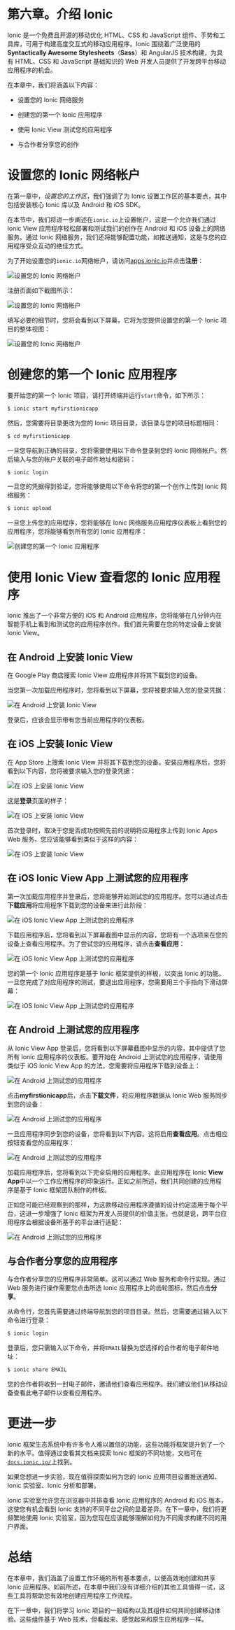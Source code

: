 # 第六章。介绍 Ionic

Ionic 是一个免费且开源的移动优化 HTML、CSS 和 JavaScript 组件、手势和工具库，可用于构建高度交互式的移动应用程序。Ionic 围绕着广泛使用的**Syntactically Awesome Stylesheets**（**Sass**）和 AngularJS 技术构建，为具有 HTML、CSS 和 JavaScript 基础知识的 Web 开发人员提供了开发跨平台移动应用程序的机会。

在本章中，我们将涵盖以下内容：

+   设置您的 Ionic 网络服务

+   创建您的第一个 Ionic 应用程序

+   使用 Ionic View 测试您的应用程序

+   与合作者分享您的创作

# 设置您的 Ionic 网络帐户

在第一章中，*设置您的工作区*，我们强调了为 Ionic 设置工作区的基本要点，其中包括安装核心 Ionic 库以及 Android 和 iOS SDK。

在本节中，我们将进一步阐述在`ionic.io`上设置帐户，这是一个允许我们通过 Ionic View 应用程序轻松部署和测试我们的创作在 Android 和 iOS 设备上的网络服务。通过 Ionic 网络服务，我们还将能够配置功能，如推送通知，这是与您的应用程序受众互动的绝佳方式。

为了开始设置您的`ionic.io`网络帐户，请访问[apps.ionic.io](http://apps.ionic.io)并点击**注册**：

![设置您的 Ionic 网络帐户](img/B04653_06_01.jpg)

注册页面如下截图所示：

![设置您的 Ionic 网络帐户](img/B04653_06_02.jpg)

填写必要的细节时，您将会看到以下屏幕，它将为您提供设置您的第一个 Ionic 项目的整体视图：

![设置您的 Ionic 网络帐户](img/B04653_06_03.jpg)

# 创建您的第一个 Ionic 应用程序

要开始您的第一个 Ionic 项目，请打开终端并运行`start`命令，如下所示：

```js
$ ionic start myfirstionicapp

```

然后，您需要将目录更改为您的 Ionic 项目目录，该目录与您的项目标题相同：

```js
$ cd myfirstionicapp

```

一旦您导航到正确的目录，您将需要使用以下命令登录到您的 Ionic 网络帐户。然后输入与您的帐户关联的电子邮件地址和密码：

```js
$ ionic login

```

一旦您的凭据得到验证，您将能够使用以下命令将您的第一个创作上传到 Ionic 网络服务：

```js
$ ionic upload

```

一旦您上传您的应用程序，您将能够在 Ionic 网络服务应用程序仪表板上看到您的应用程序，您将能够看到所有您的 Ionic 应用程序：

![创建您的第一个 Ionic 应用程序](img/B04653_06_04.jpg)

# 使用 Ionic View 查看您的 Ionic 应用程序

Ionic 推出了一个非常方便的 iOS 和 Android 应用程序，您将能够在几分钟内在智能手机上看到和测试您的应用程序创作。我们首先需要在您的特定设备上安装 Ionic View。

## 在 Android 上安装 Ionic View

在 Google Play 商店搜索 Ionic View 应用程序并将其下载到您的设备。

当您第一次加载应用程序时，您将看到以下屏幕，您将被要求输入您的登录凭据：

![在 Android 上安装 Ionic View](img/B04653_06_05.jpg)

登录后，应该会显示带有您当前应用程序的仪表板。

## 在 iOS 上安装 Ionic View

在 App Store 上搜索 Ionic View 并将其下载到您的设备。安装应用程序后，您将看到以下内容，您将被要求输入您的登录凭据：

![在 iOS 上安装 Ionic View](img/B04653_06_06.jpg)

这是**登录**页面的样子：

![在 iOS 上安装 Ionic View](img/B04653_06_07.jpg)

首次登录时，取决于您是否成功按照先前的说明将应用程序上传到 Ionic Apps Web 服务，您应该能够看到类似于这样的内容：

![在 iOS 上安装 Ionic View](img/B04653_06_08.jpg)

## 在 iOS Ionic View App 上测试您的应用程序

第一次加载应用程序并登录后，您将能够开始测试您的应用程序。您可以通过点击**下载应用**将应用程序下载到您的设备来进行此阶段：

![在 iOS Ionic View App 上测试您的应用程序](img/B04653_06_09.jpg)

下载应用程序后，您将看到以下屏幕截图中显示的内容，您将有一个选项来在您的设备上查看应用程序。为了尝试您的应用程序，请点击**查看应用**：

![在 iOS Ionic View App 上测试您的应用程序](img/B04653_06_10.jpg)

您的第一个 Ionic 应用程序是基于 Ionic 框架提供的样板，以突出 Ionic 的功能。一旦您完成了对应用程序的测试，要退出应用程序，您需要用三个手指向下滑动屏幕：

![在 iOS Ionic View App 上测试您的应用程序](img/B04653_06_11.jpg)

## 在 Android 上测试您的应用程序

从 Ionic View App 登录后，您将看到以下屏幕截图中显示的内容，其中提供了您所有 Ionic 应用程序的仪表板。要开始在 Android 上测试您的应用程序，请使用类似于 iOS Ionic View App 的方法，您需要将应用程序下载到设备上：

![在 Android 上测试您的应用程序](img/B04653_06_12.jpg)

点击**myfirstionicapp**后，点击**下载文件**，将应用程序数据从 Ionic Web 服务同步到您的设备：

![在 Android 上测试您的应用程序](img/B04653_06_13.jpg)

一旦应用程序同步到您的设备，您将看到以下内容。这将启用**查看应用**。点击相应按钮查看您的应用程序：

![在 Android 上测试您的应用程序](img/B04653_06_14.jpg)

加载应用程序后，您将看到以下完全启用的应用程序。此应用程序在 Ionic **View App**中以一个工作应用程序的印象运行。正如之前所述，我们共同创建的应用程序是基于 Ionic 框架团队制作的样板。

正如您可能已经观察到的那样，为这款移动应用程序遵循的设计约定适用于每个平台，这进一步增强了 Ionic 框架为开发人员提供的价值主张。也就是说，跨平台应用程序会根据设备所基于的平台进行适配：

![在 Android 上测试您的应用程序](img/B04653_06_15.jpg)

## 与合作者分享您的应用程序

与合作者分享您的应用程序非常简单。这可以通过 Web 服务和命令行实现。通过 Web 服务进行操作需要您点击所选 Ionic 应用程序上的齿轮图标，然后点击**分享**。

从命令行，您首先需要通过终端导航到您的项目目录。然后，您需要通过输入以下命令进行登录：

```js
$ ionic login

```

登录后，您只需输入以下命令，并将`EMAIL`替换为您选择的合作者的电子邮件地址：

```js
$ ionic share EMAIL

```

您的合作者将收到一封电子邮件，邀请他们查看应用程序。我们建议他们从移动设备查看此电子邮件以查看应用程序。

# 更进一步

Ionic 框架生态系统中有许多令人难以置信的功能，这些功能将框架提升到了一个新的水平。值得通过查看其文档来探索 Ionic 框架的不同功能，文档可在[`docs.ionic.io/`](http://docs.ionic.io/)上找到。

如果您想进一步实验，现在值得探索如何为您的 Ionic 应用项目设置推送通知、Ionic 实验室、Ionic 分析和部署。

Ionic 实验室允许您在浏览器中并排查看 Ionic 应用程序的 Android 和 iOS 版本，这使您有机会看到 Ionic 支持的不同平台之间的显着差异。在下一章中，我们将更频繁地使用 Ionic 实验室，因为您现在应该能够理解如何为不同需求构建不同的用户界面。

# 总结

在本章中，我们涵盖了设置工作环境的所有基本要点，以便高效地创建和共享 Ionic 应用程序。如前所述，在本章中我们没有详细介绍的其他工具值得一试，这些工具将帮助您有效地创建应用程序工作流程。

在下一章中，我们将学习 Ionic 项目的一般结构以及其组件如何共同创建移动体验。这些组件基于 Web 技术，但看起来、感觉起来和原生应用程序一样。
